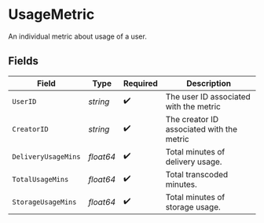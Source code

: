 # UsageMetric

An individual metric about usage of a user.



## Fields

| Field                                     | Type                                      | Required                                  | Description                               |
| ----------------------------------------- | ----------------------------------------- | ----------------------------------------- | ----------------------------------------- |
| `UserID`                                  | *string*                                  | :heavy_check_mark:                        | The user ID associated with the metric    |
| `CreatorID`                               | *string*                                  | :heavy_check_mark:                        | The creator ID associated with the metric |
| `DeliveryUsageMins`                       | *float64*                                 | :heavy_check_mark:                        | Total minutes of delivery usage.          |
| `TotalUsageMins`                          | *float64*                                 | :heavy_check_mark:                        | Total transcoded minutes.                 |
| `StorageUsageMins`                        | *float64*                                 | :heavy_check_mark:                        | Total minutes of storage usage.           |